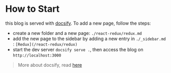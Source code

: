 # How to Start

this blog is served with [docsify](https://docsify.js.org/#/quickstart). To add a new page, follow the steps:

- create a new folder and a new page: `./react-redux/redux.md`
- add the new page to the sidebar by adding a new entry in `./_sidebar.md` : `[Redux](/react-redux/redux)`
- start the dev server `docsify serve .`, then access the blog on `http://localhost:3000`

> More about docsify, read [here](https://docsify.js.org/#/quickstart)

